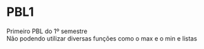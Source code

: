 # PBL1
 Primeiro PBL do 1º semestre<br/>Não podendo utilizar diversas funções como o max e o min e listas
 
